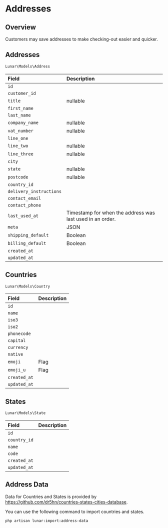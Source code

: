 # Addresses

## Overview

Customers may save addresses to make checking-out easier and quicker.

## Addresses

```php
Lunar\Models\Address
```

|Field|Description|
|:-|:-|
|`id`||
|`customer_id`||
|`title`|nullable|
|`first_name`||
|`last_name`||
|`company_name`|nullable|
|`vat_number`|nullable|
|`line_one`||
|`line_two`|nullable|
|`line_three`|nullable|
|`city`||
|`state`|nullable|
|`postcode`|nullable|
|`country_id`||
|`delivery_instructions`||
|`contact_email`||
|`contact_phone`||
|`last_used_at`|Timestamp for when the address was last used in an order.|
|`meta`|JSON|
|`shipping_default`|Boolean|
|`billing_default`|Boolean|
|`created_at`||
|`updated_at`||

## Countries

```php
Lunar\Models\Country
```

|Field|Description|
|:-|:-|
|`id`||
|`name`||
|`iso3`||
|`iso2`||
|`phonecode`||
|`capital`||
|`currency`||
|`native`||
|`emoji`|Flag|
|`emoji_u`|Flag|
|`created_at`||
|`updated_at`||


## States

```php
Lunar\Models\State
```

|Field|Description|
|:-|:-|
|`id`||
|`country_id`||
|`name`||
|`code`||
|`created_at`||
|`updated_at`||

## Address Data

Data for Countries and States is provided by https://github.com/dr5hn/countries-states-cities-database.

You can use the following command to import countries and states.

```sh
php artisan lunar:import:address-data
```

